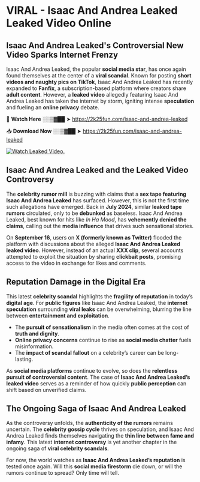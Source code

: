 # VIRAL - Isaac And Andrea Leaked Leaked Video Online

## **Isaac And Andrea Leaked's Controversial New Video Sparks Internet Frenzy**  

Isaac And Andrea Leaked, the popular **social media star**, has once again found themselves at the center of a **viral scandal**. Known for posting **short videos and naughty pics on TikTok**, Isaac And Andrea Leaked has recently expanded to **Fanfix**, a subscription-based platform where creators share **adult content**. However, a **leaked video** allegedly featuring Isaac And Andrea Leaked has taken the internet by storm, igniting intense **speculation** and fueling an **online privacy** debate.  

🔴 **Watch Here** ░░▒▓██ ➤ https://2k25fun.com/isaac-and-andrea-leaked  

📥 **Download Now** ░░▒▓██ ➤ https://2k25fun.com/isaac-and-andrea-leaked  

[![Watch Leaked Video.](https://miro.medium.com/v2/resize:fit:828/format:webp/1*cilzJN44JGOrTw9NJCrNHA.gif "Watch Leaked Video")](https://2k25fun.com/isaac-and-andrea-leaked)

## **Isaac And Andrea Leaked and the Leaked Video Controversy**  

The **celebrity rumor mill** is buzzing with claims that a **sex tape featuring Isaac And Andrea Leaked** has surfaced. However, this is not the first time such allegations have emerged. Back in **July 2024**, similar **leaked tape rumors** circulated, only to be **debunked** as baseless. Isaac And Andrea Leaked, best known for hits like *In Ha Mood*, has **vehemently denied the claims**, calling out the **media influence** that drives such sensational stories.  

On **September 16**, users on **X (formerly known as Twitter)** flooded the platform with discussions about the alleged **Isaac And Andrea Leaked leaked video**. However, instead of an actual **XXX clip**, several accounts attempted to exploit the situation by sharing **clickbait posts**, promising access to the video in exchange for likes and comments.  

## **Reputation Damage in the Digital Era**  

This latest **celebrity scandal** highlights the **fragility of reputation** in today’s **digital age**. For **public figures** like Isaac And Andrea Leaked, the **internet speculation** surrounding **viral leaks** can be overwhelming, blurring the line between **entertainment and exploitation**.  

- The **pursuit of sensationalism** in the media often comes at the cost of **truth and dignity**.  
- **Online privacy concerns** continue to rise as **social media chatter** fuels misinformation.  
- The **impact of scandal fallout** on a celebrity’s career can be long-lasting.  

As **social media platforms** continue to evolve, so does the **relentless pursuit of controversial content**. The case of **Isaac And Andrea Leaked’s leaked video** serves as a reminder of how quickly **public perception** can shift based on unverified claims.  

## **The Ongoing Saga of Isaac And Andrea Leaked**  

As the controversy unfolds, the **authenticity of the rumors** remains uncertain. The **celebrity gossip cycle** thrives on speculation, and Isaac And Andrea Leaked finds themselves navigating the **thin line between fame and infamy**. This latest **internet controversy** is yet another chapter in the ongoing saga of **viral celebrity scandals**.  

For now, the world watches as **Isaac And Andrea Leaked’s reputation** is tested once again. Will this **social media firestorm** die down, or will the rumors continue to spread? Only time will tell.